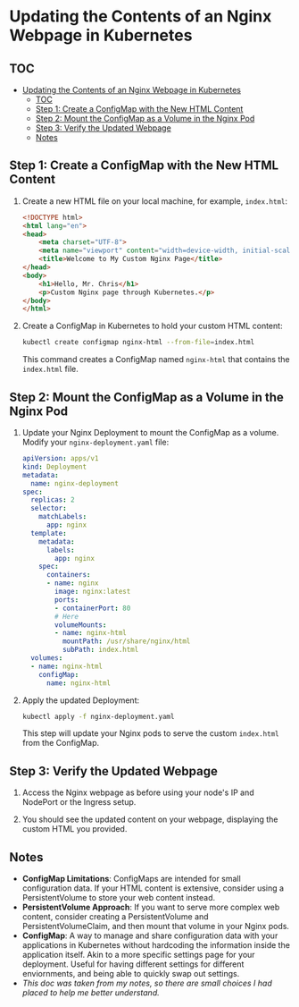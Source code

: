 # Updating the Contents of an Nginx Webpage in Kubernetes

## TOC
- [Updating the Contents of an Nginx Webpage in Kubernetes](#updating-the-contents-of-an-nginx-webpage-in-kubernetes)
  - [TOC](#toc)
  - [Step 1: Create a ConfigMap with the New HTML Content](#step-1-create-a-configmap-with-the-new-html-content)
  - [Step 2: Mount the ConfigMap as a Volume in the Nginx Pod](#step-2-mount-the-configmap-as-a-volume-in-the-nginx-pod)
  - [Step 3: Verify the Updated Webpage](#step-3-verify-the-updated-webpage)
  - [Notes](#notes)


## Step 1: Create a ConfigMap with the New HTML Content

1. Create a new HTML file on your local machine, for example, `index.html`:

   ```html
   <!DOCTYPE html>
   <html lang="en">
   <head>
       <meta charset="UTF-8">
       <meta name="viewport" content="width=device-width, initial-scale=1.0">
       <title>Welcome to My Custom Nginx Page</title>
   </head>
   <body>
       <h1>Hello, Mr. Chris</h1>
       <p>Custom Nginx page through Kubernetes.</p>
   </body>
   </html>
   ```

2. Create a ConfigMap in Kubernetes to hold your custom HTML content:

   ```sh
   kubectl create configmap nginx-html --from-file=index.html
   ```

   This command creates a ConfigMap named `nginx-html` that contains the `index.html` file.

## Step 2: Mount the ConfigMap as a Volume in the Nginx Pod

1. Update your Nginx Deployment to mount the ConfigMap as a volume. Modify your `nginx-deployment.yaml` file:

   ```yaml
   apiVersion: apps/v1
   kind: Deployment
   metadata:
     name: nginx-deployment
   spec:
     replicas: 2
     selector:
       matchLabels:
         app: nginx
     template:
       metadata:
         labels:
           app: nginx
       spec:
         containers:
         - name: nginx
           image: nginx:latest
           ports:
           - containerPort: 80
           # Here
           volumeMounts:
           - name: nginx-html
             mountPath: /usr/share/nginx/html
             subPath: index.html
     volumes:
     - name: nginx-html
       configMap:
         name: nginx-html
   ```

2. Apply the updated Deployment:

   ```sh
   kubectl apply -f nginx-deployment.yaml
   ```

   This step will update your Nginx pods to serve the custom `index.html` from the ConfigMap.

## Step 3: Verify the Updated Webpage

1. Access the Nginx webpage as before using your node's IP and NodePort or the Ingress setup.

2. You should see the updated content on your webpage, displaying the custom HTML you provided.

## Notes

- **ConfigMap Limitations**: ConfigMaps are intended for small configuration data. If your HTML content is extensive, consider using a PersistentVolume to store your web content instead.
- **PersistentVolume Approach**: If you want to serve more complex web content, consider creating a PersistentVolume and PersistentVolumeClaim, and then mount that volume in your Nginx pods.
- **ConfigMap**: A way to manage and share configuration data with your applications in Kubernetes without hardcoding the information inside the application itself. Akin to a more specific settings page for your deployment. Useful for having different settings for different enviornments, and being able to quickly swap out settings.
- *This doc was taken from my notes, so there are small choices I had placed to help me better understand.*